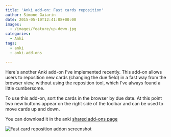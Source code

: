 ```yaml
---
title: 'Anki add-on: Fast cards reposition'
author: Simone Gaiarin
date: 2015-05-10T12:41:08+00:00
images:
  - /images/feature/up-down.jpg
categories:
  - Anki
tags:
  - anki
  - anki-add-ons

---
```

Here's another Anki add-on I've implemented recently. This add-on allows users to reposition new cards (changing the due field) in a fast way from the browser view, without using the reposition tool, which I've always found a little cumbersome.<!--more-->

To use this add-on, sort the cards in the browser by due date. At this point two new buttons appear on the right side of the toolbar and can be used to move cards up and down.

You can download it in the anki [shared add-ons page][1]

![Fast card reposition addon screenshot](/images/anki-fast-reposition-screen.jpg)

[1]: https://ankiweb.net/shared/info/544982740
